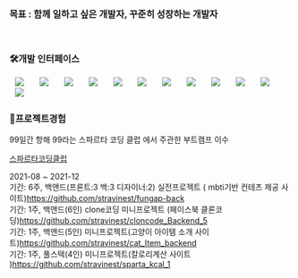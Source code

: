 ### 목표 : 함께 일하고 싶은 개발자, 꾸준히 성장하는 개발자 
<br>
<h3>🛠개발 인터페이스</h3>
<div>
<img src="https://img.shields.io/badge/docker-007396?style=flat-square&logo=docker&logoColor=white" style="height : auto; margin-left : 10px; margin-right : 10px;"/></a>&nbsp;
<img src="https://img.shields.io/badge/mongoDB-6DB33F?style=flat-square&logo=mongoDB&logoColor=white" style="height : auto; margin-left : 10px; margin-right : 10px;"/></a>&nbsp;
<img src="https://img.shields.io/badge/MySQL-4479A1?style=flat-square&logo=MySQL&logoColor=white" style="height : auto; margin-left : 10px; margin-right : 10px;"/></a>&nbsp;
<img src="https://img.shields.io/badge/Node.js-E34F26?style=flat-square&logo=Node.js&logoColor=white" style="height : auto; margin-left : 10px; margin-right : 10px;"/></a>&nbsp;
<img src="https://img.shields.io/badge/typescript-1572B6?style=flat-square&logo=typescript&logoColor=white" style="height : auto; margin-left : 10px; margin-right : 10px;"/></a>&nbsp;
<img src="https://img.shields.io/badge/JavaScript-F7DF1E?style=flat-square&logo=JavaScript&logoColor=white" style="height : auto; margin-left : 10px; margin-right : 10px;"/></a>&nbsp;
<img src="https://img.shields.io/badge/prometheus-007396?style=flat-square&logo=prometheus&logoColor=white" style="height : auto; margin-left : 10px; margin-right : 10px;"/></a>&nbsp;
<img src="https://img.shields.io/badge/grafana-6DB33F?style=flat-square&logo=grafana&logoColor=white" style="height : auto; margin-left : 10px; margin-right : 10px;"/></a>&nbsp;
<img src="https://img.shields.io/badge/nginx-4479A1?style=flat-square&logo=nginx&logoColor=white" style="height : auto; margin-left : 10px; margin-right : 10px;"/></a>&nbsp;
<img src="https://img.shields.io/badge/Jenkins-F7DF1E?style=flat-square&logo=Jenkins&logoColor=white" style="height : auto; margin-left : 10px; margin-right : 10px;"/></a>&nbsp;
<img src="https://img.shields.io/badge/jmeter-F7DF1E?style=flat-square&logo=jmeter&logoColor=white" style="height : auto; margin-left : 10px; margin-right : 10px;"/></a>&nbsp;
<img src="https://img.shields.io/badge/sequelize-4479A1?style=flat-square&logo=sequelize&logoColor=white" style="height : auto; margin-left : 10px; margin-right : 10px;"/></a>&nbsp;
</div>

<h3>👯프로젝트경험</h3> 
99일간 항해 99라는 스파르타 코딩 클럽 에서 주관한 부트캠프 이수 <br>

[스파르타코딩클럽](https://hanghae99.spartacodingclub.kr/?utm_source=youtube&utm_medium=paid&utm_campaign=15140556153&utm_content=129341608796&utm_term=558314615957&gclid=CjwKCAiA-9uNBhBTEiwAN3IlNEhoZvLp8yXfTNCog-j6C9cHvssiAQrQKrCPICgCHoE_hJPpYaISYhoCR0kQAvD_BwE)<br>

2021-08 ~ 2021-12<br>
기간: 6주, 백앤드(프론트:3 백:3 디자이너:2) 실전프로젝트 ( mbti기반 컨테츠 제공 사이트)https://github.com/stravinest/fungap-back<br>
기간: 1주, 백앤드(6인) clone코딩 미니프로젝트 (페이스북 클론코딩)https://github.com/stravinest/cloncode_Backend_5<br>
기간: 1주, 백앤드(5인) 미니프로젝트(고양이 아이템 소개 사이트)https://github.com/stravinest/cat_Item_backend<br>
기간: 1주, 풀스택(4인) 미니프로젝트(칼로리계산 사이트 )https://github.com/stravinest/sparta_kcal_1 <br>

